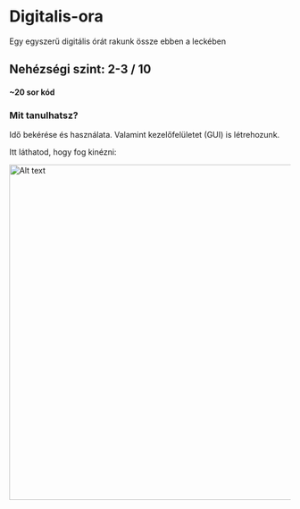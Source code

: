 # Digitalis-ora
Egy egyszerű digitális órát rakunk össze ebben a leckében

## Nehézségi szint: 2-3 / 10
#### ~20 sor kód

### Mit tanulhatsz?
Idő bekérése és használata. Valamint kezelőfelületet (GUI) is létrehozunk.

Itt láthatod, hogy fog kinézni:

<img src="https://github.com/itbetyar/Merfold-kilometer-kalkulator/blob/main/mile-to-km.png" alt="Alt text" width="600">
